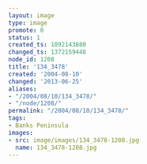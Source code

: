 ```yaml
---
layout: image
type: image
promote: 0
status: 1
created_ts: 1092143880
changed_ts: 1372159448
node_id: 1208
title: '134_3478'
created: '2004-08-10'
changed: '2013-06-25'
aliases:
- "/2004/08/10/134_3478/"
- "/node/1208/"
permalink: "/2004/08/10/134_3478/"
tags:
- Banks Peninsula
images:
- src: image/images/134_3478-1208.jpg
  name: 134_3478-1208.jpg
---
```


